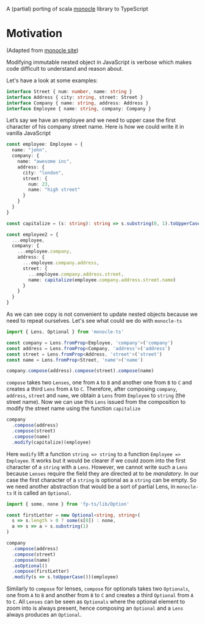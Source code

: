 A (partial) porting of scala [monocle](https://github.com/julien-truffaut/Monocle) library to TypeScript

# Motivation

(Adapted from [monocle site](http://julien-truffaut.github.io/Monocle/))

Modifying immutable nested object in JavaScript is verbose which makes code difficult to understand and reason about.

Let's have a look at some examples:

```ts
interface Street { num: number, name: string }
interface Address { city: string, street: Street }
interface Company { name: string, address: Address }
interface Employee { name: string, company: Company }
```

Let’s say we have an employee and we need to upper case the first character of his company street name. Here is how we could write it in vanilla JavaScript

```ts
const employee: Employee = {
  name: "john",
  company: {
    name: "awesome inc",
    address: {
      city: "london",
      street: {
        num: 23,
        name: "high street"
      }
    }
  }
}

const capitalize = (s: string): string => s.substring(0, 1).toUpperCase() + s.substring(1)

const employee2 = {
  ...employee,
  company: {
    ...employee.company,
    address: {
      ...employee.company.address,
      street: {
        ...employee.company.address.street,
        name: capitalize(employee.company.address.street.name)
      }
    }
  }
}
```

As we can see copy is not convenient to update nested objects because we need to repeat ourselves. Let's see what could we do with `monocle-ts`

```ts
import { Lens, Optional } from 'monocle-ts'

const company = Lens.fromProp<Employee, 'company'>('company')
const address = Lens.fromProp<Company, 'address'>('address')
const street = Lens.fromProp<Address, 'street'>('street')
const name = Lens.fromProp<Street, 'name'>('name')

company.compose(address).compose(street).compose(name)
```

`compose` takes two `Lenses`, one from `A` to `B` and another one from `B` to `C` and creates a third `Lens` from `A` to `C`.
Therefore, after composing `company`, `address`, `street` and `name`, we obtain a `Lens` from `Employee` to `string` (the street name).
Now we can use this `Lens` issued from the composition to modify the street name using the function `capitalize`

```ts
company
  .compose(address)
  .compose(street)
  .compose(name)
  .modify(capitalize)(employee)
```

Here `modify` lift a function `string => string` to a function `Employee => Employee`. It works but it would be clearer if we could zoom
into the first character of a `string` with a `Lens`. However, we cannot write such a `Lens` because `Lenses` require the field they are directed
at to be *mandatory*. In our case the first character of a `string` is optional as a `string` can be empty. So we need another abstraction that
would be a sort of partial Lens, in `monocle-ts` it is called an `Optional`.

```ts
import { some, none } from 'fp-ts/lib/Option'

const firstLetter = new Optional<string, string>(
  s => s.length > 0 ? some(s[0]) : none,
  a => s => a + s.substring(1)
)

company
  .compose(address)
  .compose(street)
  .compose(name)
  .asOptional()
  .compose(firstLetter)
  .modify(s => s.toUpperCase())(employee)
```

Similarly to `compose` for lenses, `compose` for optionals takes two `Optionals`, one from `A` to `B` and another from `B` to `C` and creates a third `Optional` from `A` to `C`.
All `Lenses` can be seen as `Optionals` where the optional element to zoom into is always present, hence composing an `Optional` and a `Lens` always produces an `Optional`.
